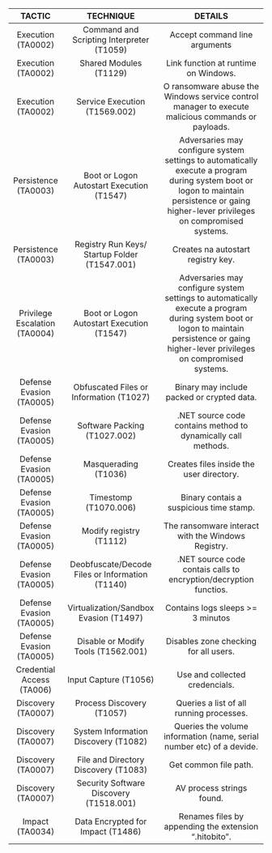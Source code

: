 | TACTIC  	| TECHNIQUE  	| DETAILS 	|
|:---:	|:---:	|:---:	|
| Execution   (TA0002) 	| Command and Scripting   Interpreter (T1059) 	| Accept command line arguments 	|
| Execution   (TA0002) 	| Shared Modules (T1129) 	| Link function at runtime on   Windows. 	|
| Execution   (TA0002) 	| Service Execution (T1569.002) 	| O ransomware abuse the Windows   service control manager to execute malicious commands or payloads. 	|
| Persistence   (TA0003) 	| Boot or Logon Autostart   Execution (T1547) 	| Adversaries may configure   system settings to automatically execute a program during system boot or   logon to maintain persistence or gaing higher-lever privileges on compromised   systems. 	|
| Persistence   (TA0003) 	| Registry Run Keys/ Startup   Folder (T1547.001) 	| Creates na autostart registry   key. 	|
| Privilege   Escalation (TA0004) 	| Boot or Logon Autostart   Execution (T1547) 	| Adversaries may configure   system settings to automatically execute a program during system boot or   logon to maintain persistence or gaing higher-lever privileges on compromised   systems. 	|
| Defense   Evasion (TA0005) 	| Obfuscated Files or Information   (T1027) 	| Binary may include packed or   crypted data. 	|
| Defense   Evasion (TA0005) 	| Software Packing (T1027.002) 	| .NET source code contains   method to dynamically call methods. 	|
| Defense   Evasion (TA0005) 	| Masquerading (T1036) 	| Creates files inside the user   directory. 	|
| Defense   Evasion (TA0005) 	| Timestomp (T1070.006) 	| Binary contais a suspicious   time stamp. 	|
| Defense   Evasion (TA0005) 	| Modify registry (T1112) 	| The ransomware interact with   the Windows Registry. 	|
| Defense   Evasion (TA0005) 	| Deobfuscate/Decode Files or   Information (T1140) 	| .NET source code contais calls   to encryption/decryption functios. 	|
| Defense   Evasion (TA0005) 	| Virtualization/Sandbox Evasion   (T1497) 	| Contains logs sleeps >= 3   minutos 	|
| Defense   Evasion (TA0005) 	| Disable or Modify Tools   (T1562.001) 	| Disables zone checking for all   users. 	|
| Credential   Access (TA006) 	| Input Capture (T1056) 	| Use and collected credencials. 	|
| Discovery   (TA0007) 	| Process Discovery (T1057) 	| Queries a list of all running   processes. 	|
| Discovery   (TA0007) 	| System Information Discovery   (T1082) 	| Queries the volume information   (name, serial number etc) of a devide. 	|
| Discovery   (TA0007) 	| File and Directory Discovery   (T1083) 	| Get common file path. 	|
| Discovery   (TA0007) 	| Security Software Discovery   (T1518.001) 	| AV process strings found. 	|
| Impact   (TA0034) 	| Data Encrypted for Impact   (T1486) 	| Renames files by appending the   extension “.hitobito”. 	|
